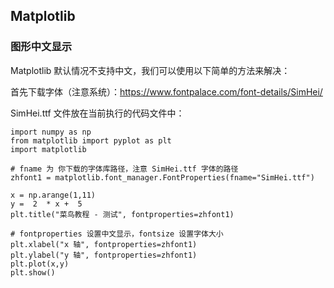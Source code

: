 ## Matplotlib

### 图形中文显示
Matplotlib 默认情况不支持中文，我们可以使用以下简单的方法来解决：

首先下载字体（注意系统）：https://www.fontpalace.com/font-details/SimHei/

SimHei.ttf 文件放在当前执行的代码文件中：
```python3
import numpy as np 
from matplotlib import pyplot as plt 
import matplotlib
 
# fname 为 你下载的字体库路径，注意 SimHei.ttf 字体的路径
zhfont1 = matplotlib.font_manager.FontProperties(fname="SimHei.ttf") 
 
x = np.arange(1,11) 
y =  2  * x +  5 
plt.title("菜鸟教程 - 测试", fontproperties=zhfont1) 
 
# fontproperties 设置中文显示，fontsize 设置字体大小
plt.xlabel("x 轴", fontproperties=zhfont1)
plt.ylabel("y 轴", fontproperties=zhfont1)
plt.plot(x,y) 
plt.show()
```
